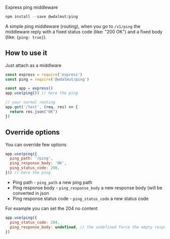 Express ping middleware

```js
npm install --save @wdalmut/ping
```

A simple ping middleware (routing), when you go to `/v1/ping` the middleware
reply with a fixed status code (like: "200 OK") and a fixed body (like: `{ping: true}`).

## How to use it

Just attach as a middlware

```js
const express = require('express')
const ping = require('@wdalmut/ping')

const app = express()
app.use(ping()) // here the ping

// your normal routing
app.get('/test', (req, res) => {
  return res.json("OK")
})
```

## Override options

You can override few options

```js
app.use(ping({
  ping_path: '/ping',
  ping_response_body: 'OK',
  ping_status_code: 200,
})) // here the ping
```

 * Ping path - `ping_path` a new ping path
 * Ping response body - `ping_response_body` a new response body (will be
   converted in json
 * Ping response status code - `ping_status_code` a new status code

For example you can set the 204 no content

```js
app.use(ping({
  ping_status_code: 204,
  ping_response_body: undefined, // the undefined force the empty response
})
```

